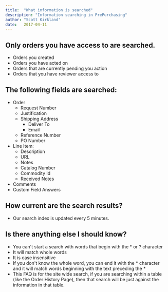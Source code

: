 ```yaml
---
title:  "What information is searched"
description: "Information searching in PrePurchasing"
author: "Scott Kirkland"
date:   2017-04-11
---
```


## Only orders you have access to are searched.
- Orders you created
- Orders you have acted on
- Orders that are currently pending you action
- Orders that you have reviewer access to

## The following fields are searched:
- Order
   - Request Number
   - Justification
   - Shipping Address
      - Deliver To
      - Email
   - Reference Number
   - PO Number
- Line Item:
   - Description
   - URL
   - Notes
   - Catalog Number
   - Commodity Id
   - Received Notes
- Comments
- Custom Field Answers

## How current are the search results?
- Our search index is updated every 5 minutes.

## Is there anything else I should know?
- You can't start a search with words that begin with the * or ? character
- It will match whole words
- It is case insensitive
- If you don't know the whole word, you can end it with the * character and it will match words beginning with the text preceding the *
- This FAQ is for the site wide search, if you are searching within a table (like the Order History Page), then that search will be just against the information in that table.
